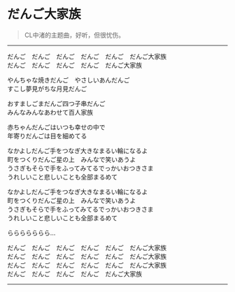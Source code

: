 # だんご大家族

> CL中渚的主题曲，好听，但很忧伤。

---

<div class='lyrics'>

<p>
だんご　だんご　だんご　だんご　だんご　だんご大家族</br>
だんご　だんご　だんご　だんご　だんご大家族</br>
</p>

<p>
やんちゃな焼きだんご　やさしいあんだんご</br>
すこし夢見がちな月見だんご</br>
</p>

<p>
おすましごまだんご四つ子串だんご</br>
みんなみんなあわせて百人家族</br>
</p>


<p>
赤ちゃんだんごはいつも幸せの中で</br>
年寄りだんごは目を細めてる</br>
</p>

<p>
なかよしだんご手をつなぎ大きなまるい輪になるよ</br>
町をつくりだんご星の上　みんなで笑いあうよ</br>
うさぎもそらで手をふってみてるでっかいおつきさま</br>
うれしいこと悲しいことも全部まるめて</br>
<p>

<p>
なかよしだんご手をつなぎ大きなまるい輪になるよ</br>
町をつくりだんご星の上　みんなで笑いあうよ</br>
うさぎもそらで手をふってみてるでっかいおつきさま</br>
うれしいこと悲しいことも全部まるめて</br>
</p>

<p>
ららららららら…</br>
</p>

<p>
だんご　だんご　だんご　だんご　だんご　だんご大家族</br>
だんご　だんご　だんご　だんご　だんご　だんご大家族</br>
だんご　だんご　だんご　だんご　だんご　だんご大家族</br>
だんご　だんご　だんご　だんご　だんご大家族</br>
</p>

</div>

---